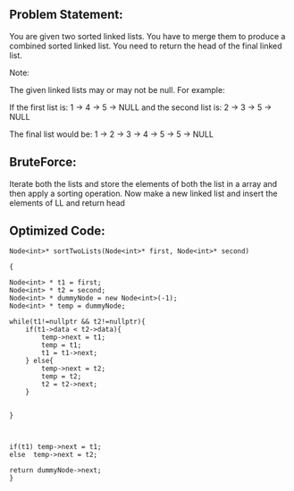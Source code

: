 ## Problem Statement:
You are given two sorted linked lists. You have to merge them to produce a combined sorted linked list. You need to return the head of the final linked list.

Note:

The given linked lists may or may not be null.
For example:

If the first list is: 1 -> 4 -> 5 -> NULL and the second list is: 2 -> 3 -> 5 -> NULL

The final list would be: 1 -> 2 -> 3 -> 4 -> 5 -> 5 -> NULL

## BruteForce:

Iterate both the lists and store the elements of both the list in a array and then apply a sorting operation. Now make a new linked list and insert the elements of LL and return head

## Optimized Code:
```
Node<int>* sortTwoLists(Node<int>* first, Node<int>* second)

{

Node<int> * t1 = first;
Node<int> * t2 = second;
Node<int> * dummyNode = new Node<int>(-1);
Node<int> * temp = dummyNode;

while(t1!=nullptr && t2!=nullptr){
    if(t1->data < t2->data){
        temp->next = t1;
        temp = t1;
        t1 = t1->next;
    } else{
        temp->next = t2;
        temp = t2;
        t2 = t2->next;
    }

   
}



if(t1) temp->next = t1;
else  temp->next = t2;

return dummyNode->next;
}

```